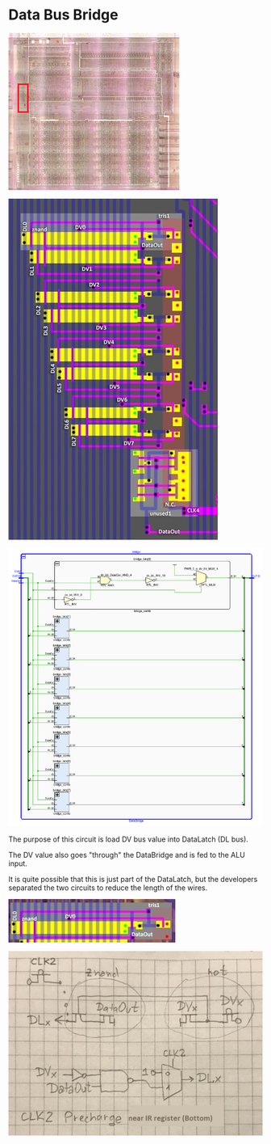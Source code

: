 # Data Bus Bridge

![locator_databridge](/imgstore/locator_databridge.png)

![databridge](/imgstore/databridge.jpg)

![DataBridge](/HDL/Design/DataBridge.png)

The purpose of this circuit is load DV bus value into DataLatch (DL bus).

The DV value also goes "through" the DataBridge and is fed to the ALU input.

It is quite possible that this is just part of the DataLatch, but the developers separated the two circuits to reduce the length of the wires.

![bridge_comb](/imgstore/modules/bridge_comb.jpg)

![bridge_comb_tran](/imgstore/modules/bridge_comb_tran.jpg)

